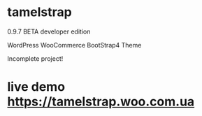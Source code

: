# tamelstrap

0.9.7 BETA developer edition

WordPress WooCommerce BootStrap4 Theme

Incomplete project!

# live demo https://tamelstrap.woo.com.ua